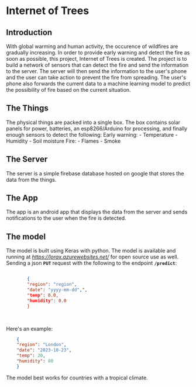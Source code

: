 # Internet of Trees

## Introduction
With global warming and human activity, the occurence of wildfires are gradually increasing. 
In order to provide early warning and detect the fire as soon as possible, this project, Internet of Trees is created.
The project is to build a network of sensors that can detect the fire and send the information to the server.
The server will then send the information to the user's phone and the user can take action to prevent the fire from spreading.
The user's phone also forwards the current data to a machine learning model to predict the possibility of fire based on the current situation.

## The Things
The physical things are packed into a single box. The box contains solar panels for power, batteries, an esp8266/Arduino for processing, and finally enough sensors to detect the following:
Early warning:
    - Temperature
    - Humidity
    - Soil moisture
Fire:
    - Flames
    - Smoke

## The Server
The server is a simple firebase database hosted on google that stores the data from the things.

## The App
The app is an android app that displays the data from the server and sends notifications to the user when the fire is detected.

## The model 
The model is built using Keras with python. The model is available and running at *https://lorax.azurewebsites.net/* for open source use as well.
Sending a json **`PUT`** request with the following to the endpoint **`/predict`**:

```json

        {
        "region": "region",
        "date": "yyyy-mm-dd",", 
        "temp": 0.0,
        "humidity": 0.0
        }

```

<br/>

Here's an example:
```json
    {
    "region": "London",
    "date": "2023-10-23", 
    "temp": 20,
    "humidity": 80
    }
```
The model best works for countries with a tropical climate.
